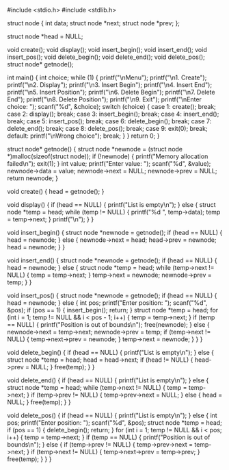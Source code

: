 
#include <stdio.h>
#include <stdlib.h>

struct node {
    int data;
    struct node *next;
    struct node *prev;
};

struct node *head = NULL;

void create();
void display();
void insert_begin();
void insert_end();
void insert_pos();
void delete_begin();
void delete_end();
void delete_pos();
struct node* getnode();

int main() {
    int choice;
    while (1) {
        printf("\nMenu");
        printf("\n1. Create");
        printf("\n2. Display");
        printf("\n3. Insert Begin");
        printf("\n4. Insert End");
        printf("\n5. Insert Position");
        printf("\n6. Delete Begin");
        printf("\n7. Delete End");
        printf("\n8. Delete Position");
        printf("\n9. Exit");
        printf("\nEnter choice: ");
        scanf("%d", &choice);
        switch (choice) {
            case 1: create(); break;
            case 2: display(); break;
            case 3: insert_begin(); break;
            case 4: insert_end(); break;
            case 5: insert_pos(); break;
            case 6: delete_begin(); break;
            case 7: delete_end(); break;
            case 8: delete_pos(); break;
            case 9: exit(0); break;
            default: printf("\nWrong choice"); break;
        }
    }
    return 0;
}

struct node* getnode() {
    struct node *newnode = (struct node *)malloc(sizeof(struct node));
    if (!newnode) {
        printf("Memory allocation failed\n");
        exit(1);
    }
    int value;
    printf("Enter value: ");
    scanf("%d", &value);
    newnode->data = value;
    newnode->next = NULL;
    newnode->prev = NULL;
    return newnode;
}

void create() {
    head = getnode();
}

void display() {
    if (head == NULL) {
        printf("List is empty\n");
    } else {
        struct node *temp = head;
        while (temp != NULL) {
            printf("%d ", temp->data);
            temp = temp->next;
        }
        printf("\n");
    }
}

void insert_begin() {
    struct node *newnode = getnode();
    if (head == NULL) {
        head = newnode;
    } else {
        newnode->next = head;
        head->prev = newnode;
        head = newnode;
    }
}

void insert_end() {
    struct node *newnode = getnode();
    if (head == NULL) {
        head = newnode;
    } else {
        struct node *temp = head;
        while (temp->next != NULL) {
            temp = temp->next;
        }
        temp->next = newnode;
        newnode->prev = temp;
    }
}

void insert_pos() {
    struct node *newnode = getnode();
    if (head == NULL) {
        head = newnode;
    } else {
        int pos;
        printf("Enter position: ");
        scanf("%d", &pos);
        if (pos == 1) {
            insert_begin();
            return;
        }
        struct node *temp = head;
        for (int i = 1; temp != NULL && i < pos - 1; i++) {
            temp = temp->next;
        }
        if (temp == NULL) {
            printf("Position is out of bounds\n");
            free(newnode);
        } else {
            newnode->next = temp->next;
            newnode->prev = temp;
            if (temp->next != NULL) {
                temp->next->prev = newnode;
            }
            temp->next = newnode;
        }
    }
}

void delete_begin() {
    if (head == NULL) {
        printf("List is empty\n");
    } else {
        struct node *temp = head;
        head = head->next;
        if (head != NULL) {
            head->prev = NULL;
        }
        free(temp);
    }
}

void delete_end() {
    if (head == NULL) {
        printf("List is empty\n");
    } else {
        struct node *temp = head;
        while (temp->next != NULL) {
            temp = temp->next;
        }
        if (temp->prev != NULL) {
            temp->prev->next = NULL;
        } else {
            head = NULL; 
        }
        free(temp);
    }
}

void delete_pos() {
    if (head == NULL) {
        printf("List is empty\n");
    } else {
        int pos;
        printf("Enter position: ");
        scanf("%d", &pos);
        struct node *temp = head;
        if (pos == 1) {
            delete_begin();
            return;
        }
        for (int i = 1; temp != NULL && i < pos; i++) {
            temp = temp->next;
        }
        if (temp == NULL) {
            printf("Position is out of bounds\n");
        } else {
            if (temp->prev != NULL) {
                temp->prev->next = temp->next;
            }
            if (temp->next != NULL) {
                temp->next->prev = temp->prev;
            }
            free(temp);
        }
    }
}
